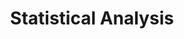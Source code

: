 ---
title: "Statistical Analysis"

categories: ['']

tags: ['Statistical', 'Analysis']

arwords: 'التحليل الإحصائي'

arexps: []

enwords: ['Statistical Analysis']

enexps: []

arlexicons: 'ح'

enlexicons: 'S'

authors: ['Ruqayya Roshdy']

translators: ['']

citations: 'العربية والذكاء الاصطناعي'

sources: 'مركز الملك عبدالله بن عبدالعزيز الدولي لخدمة اللغة العربية'

word: "true"

slug: ""
---